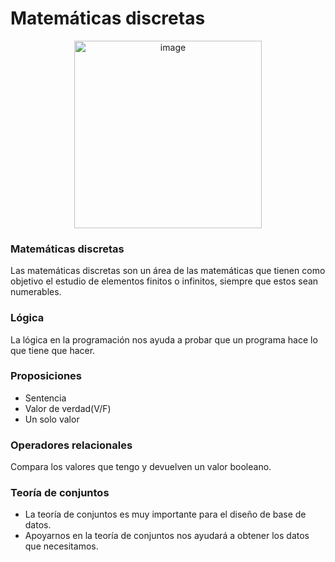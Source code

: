 # Matemáticas discretas
<p align="center">
<img width="300" alt="image" src="https://media0.giphy.com/media/QlUWsa9For1htJWNmz/giphy.gif?cid=ecf05e476mfion54gdl2bvonn5y9gufjjeb5ilwh36p0fmad&rid=giphy.gif&ct=s">
</p>

### Matemáticas discretas
Las matemáticas discretas son un área de las matemáticas que tienen como objetivo el estudio de elementos finitos o infinitos, siempre que estos sean numerables.

### Lógica 
La lógica en la programación nos ayuda a probar que un programa hace lo que tiene que hacer.

### Proposiciones
- Sentencia
- Valor de verdad(V/F)
- Un solo valor

### Operadores relacionales
Compara los valores que tengo y devuelven un valor booleano.

### Teoría de conjuntos
- La teoría de conjuntos es muy importante para el diseño de base de datos.
- Apoyarnos en la teoría de conjuntos nos ayudará a obtener los datos que necesitamos.
